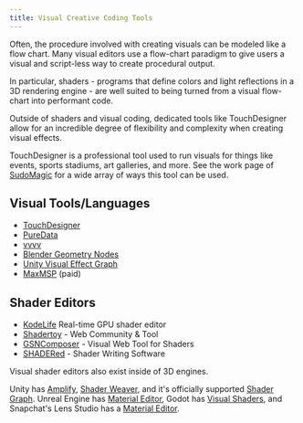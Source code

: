 ```yaml
---
title: Visual Creative Coding Tools
---
```


Often, the procedure involved with creating visuals can be modeled like a flow chart. Many visual editors use a flow-chart paradigm to give users a visual and script-less way to create procedural output.

In particular, shaders - programs that define colors and light reflections in a 3D rendering engine - are well suited to being turned from a visual flow-chart into performant code. 

Outside of shaders and visual coding, dedicated tools like TouchDesigner allow for an incredible degree of flexibility and complexity when creating visual effects.

TouchDesigner is a professional tool used to run visuals for things like events, sports stadiums, art galleries, and more. See the work page of [SudoMagic](https://www.sudomagic.com/work/#highlights) for a wide array of ways this tool can be used.

## Visual Tools/Languages
- [TouchDesigner](https://derivative.ca/)
- [PureData](https://en.wikipedia.org/wiki/Pure_Data)
- [vvvv](https://vvvv.org/)
- [Blender Geometry Nodes](https://docs.blender.org/manual/en/latest/modeling/geometry_nodes/introduction.html)
- [Unity Visual Effect Graph](https://unity.com/visual-effect-graph)
- [MaxMSP](https://cycling74.com/products/max/) (paid)


## Shader Editors
- [KodeLife](https://hexler.net/kodelife) Real-time GPU shader editor
- [Shadertoy](https://www.shadertoy.com/) - Web Community & Tool
- [GSNComposer](https://www.gsn-lib.org/) - Visual Web Tool for Shaders
- [SHADERed](https://github.com/dfranx/SHADERed) - Shader Writing Software

Visual shader editors also exist inside of 3D engines.  

Unity has [Amplify](https://assetstore.unity.com/packages/tools/visual-scripting/amplify-shader-editor-68570), [Shader Weaver](https://www.shaderweaver.com/), and it's officially supported [Shader Graph](https://docs.unity3d.com/Packages/com.unity.shadergraph@11.0/manual/Getting-Started.html).
Unreal Engine has [Material Editor](https://docs.unrealengine.com/4.27/en-US/RenderingAndGraphics/Materials/Editor/), Godot has [Visual Shaders](https://docs.godotengine.org/en/stable/tutorials/shaders/visual_shaders.html), and Snapchat's Lens Studio has a [Material Editor](https://docs.snap.com/lens-studio/learning-lens-studio/graphics/materials/material-editor/material-editor-templates/material-editor#guide).

